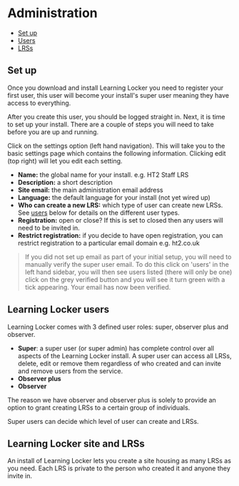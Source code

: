 Administration
==============

- [Set up](#setup)
- [Users](#users)
- [LRSs](#lrs)

## Set up

Once you download and install Learning Locker you need to register your first user, this user will become your install's super user meaning they have access to everything. 

After you create this user, you should be logged straight in. Next, it is time to set up your install. There are a couple of steps you will need to take before you are up and running. 

Click on the settings option (left hand navigation). This will take you to the basic settings page which contains the following information. Clicking edit (top right) will let you edit each setting.

*  **Name:** the global name for your install. e.g. HT2 Staff LRS
*  **Description:** a short description
*  **Site email:** the main administration email address
*  **Language:** the default language for your install (not yet wired up)
*  **Who can create a new LRS:** which type of user can create new LRSs. See [users](#users) below for details on the different user types.
*  **Registration:** open or close? If this is set to closed then any users will need to be invited in.
*  **Restrict registration:** if you decide to have open registration, you can restrict registration to a particular email domain e.g. ht2.co.uk

> If you did not set up email as part of your initial setup, you will need to manually verify the super user email. To do this click on 'users' in the left hand sidebar, you will then see users listed (there will only be one) click on the grey verified button and you will see it turn green with a tick appearing. Your email has now been verified.

## Learning Locker users

Learning Locker comes with 3 defined user roles: super, observer plus and observer.

*  **Super**: a super user (or super admin) has complete control over all aspects of the Learning Locker install. A super user can access all LRSs, delete, edit or remove them regardless of who created and can invite and remove users from the service.
*  **Observer plus**
*  **Observer**

The reason we have observer and observer plus is solely to provide an option to grant creating LRSs to a certain group of individuals.

Super users can decide which level of user can create and LRSs.

## Learning Locker site and LRSs

An install of Learning Locker lets you create a site housing as many LRSs as you need. Each LRS is private to the person who created it and anyone they invite in.